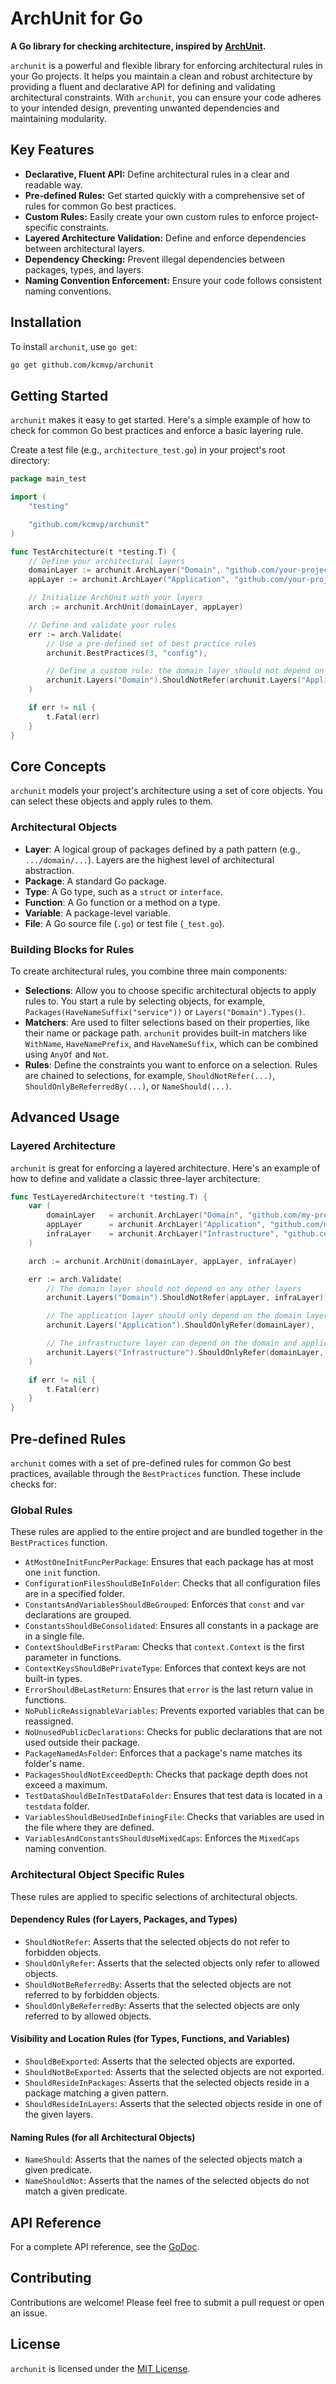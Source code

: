 # ArchUnit for Go

**A Go library for checking architecture, inspired by [ArchUnit](https://www.archunit.org/).**

`archunit` is a powerful and flexible library for enforcing architectural rules in your Go projects. It helps you maintain a clean and robust architecture by providing a fluent and declarative API for defining and validating architectural constraints. With `archunit`, you can ensure your code adheres to your intended design, preventing unwanted dependencies and maintaining modularity.

## Key Features

*   **Declarative, Fluent API:** Define architectural rules in a clear and readable way.
*   **Pre-defined Rules:** Get started quickly with a comprehensive set of rules for common Go best practices.
*   **Custom Rules:** Easily create your own custom rules to enforce project-specific constraints.
*   **Layered Architecture Validation:** Define and enforce dependencies between architectural layers.
*   **Dependency Checking:** Prevent illegal dependencies between packages, types, and layers.
*   **Naming Convention Enforcement:** Ensure your code follows consistent naming conventions.

## Installation

To install `archunit`, use `go get`:

```sh
go get github.com/kcmvp/archunit
```

## Getting Started

`archunit` makes it easy to get started. Here's a simple example of how to check for common Go best practices and enforce a basic layering rule.

Create a test file (e.g., `architecture_test.go`) in your project's root directory:

```go
package main_test

import (
	"testing"

	"github.com/kcmvp/archunit"
)

func TestArchitecture(t *testing.T) {
    // Define your architectural layers
	domainLayer := archunit.ArchLayer("Domain", "github.com/your-project/domain/...")
	appLayer := archunit.ArchLayer("Application", "github.com/your-project/application/...")

    // Initialize ArchUnit with your layers
	arch := archunit.ArchUnit(domainLayer, appLayer)

    // Define and validate your rules
	err := arch.Validate(
        // Use a pre-defined set of best practice rules
		archunit.BestPractices(3, "config"),

        // Define a custom rule: the domain layer should not depend on the application layer
		archunit.Layers("Domain").ShouldNotRefer(archunit.Layers("Application")),
	)

	if err != nil {
		t.Fatal(err)
	}
}
```

## Core Concepts

`archunit` models your project's architecture using a set of core objects. You can select these objects and apply rules to them.

### Architectural Objects

*   **Layer**: A logical group of packages defined by a path pattern (e.g., `.../domain/...`). Layers are the highest level of architectural abstraction.
*   **Package**: A standard Go package.
*   **Type**: A Go type, such as a `struct` or `interface`.
*   **Function**: A Go function or a method on a type.
*   **Variable**: A package-level variable.
*   **File**: A Go source file (`.go`) or test file (`_test.go`).

### Building Blocks for Rules

To create architectural rules, you combine three main components:

*   **Selections**: Allow you to choose specific architectural objects to apply rules to. You start a rule by selecting objects, for example, `Packages(HaveNameSuffix("service"))` or `Layers("Domain").Types()`.
*   **Matchers**: Are used to filter selections based on their properties, like their name or package path. `archunit` provides built-in matchers like `WithName`, `HaveNamePrefix`, and `HaveNameSuffix`, which can be combined using `AnyOf` and `Not`.
*   **Rules**: Define the constraints you want to enforce on a selection. Rules are chained to selections, for example, `ShouldNotRefer(...)`, `ShouldOnlyBeReferredBy(...)`, or `NameShould(...)`.

## Advanced Usage

### Layered Architecture

`archunit` is great for enforcing a layered architecture. Here's an example of how to define and validate a classic three-layer architecture:

```go
func TestLayeredArchitecture(t *testing.T) {
    var (
        domainLayer   = archunit.ArchLayer("Domain", "github.com/my-project/domain/...")
        appLayer      = archunit.ArchLayer("Application", "github.com/my-project/application/...")
        infraLayer    = archunit.ArchLayer("Infrastructure", "github.com/my-project/infrastructure/...")
    )

	arch := archunit.ArchUnit(domainLayer, appLayer, infraLayer)

	err := arch.Validate(
		// The domain layer should not depend on any other layers
		archunit.Layers("Domain").ShouldNotRefer(appLayer, infraLayer),

		// The application layer should only depend on the domain layer
		archunit.Layers("Application").ShouldOnlyRefer(domainLayer),

		// The infrastructure layer can depend on the domain and application layers
		archunit.Layers("Infrastructure").ShouldOnlyRefer(domainLayer, appLayer),
	)

	if err != nil {
		t.Fatal(err)
	}
}
```

## Pre-defined Rules

`archunit` comes with a set of pre-defined rules for common Go best practices, available through the `BestPractices` function. These include checks for:

### Global Rules

These rules are applied to the entire project and are bundled together in the `BestPractices` function.

*   `AtMostOneInitFuncPerPackage`: Ensures that each package has at most one `init` function.
*   `ConfigurationFilesShouldBeInFolder`: Checks that all configuration files are in a specified folder.
*   `ConstantsAndVariablesShouldBeGrouped`: Enforces that `const` and `var` declarations are grouped.
*   `ConstantsShouldBeConsolidated`: Ensures all constants in a package are in a single file.
*   `ContextShouldBeFirstParam`: Checks that `context.Context` is the first parameter in functions.
*   `ContextKeysShouldBePrivateType`: Enforces that context keys are not built-in types.
*   `ErrorShouldBeLastReturn`: Ensures that `error` is the last return value in functions.
*   `NoPublicReAssignableVariables`: Prevents exported variables that can be reassigned.
*   `NoUnusedPublicDeclarations`: Checks for public declarations that are not used outside their package.
*   `PackageNamedAsFolder`: Enforces that a package's name matches its folder's name.
*   `PackagesShouldNotExceedDepth`: Checks that package depth does not exceed a maximum.
*   `TestDataShouldBeInTestDataFolder`: Ensures that test data is located in a `testdata` folder.
*   `VariablesShouldBeUsedInDefiningFile`: Checks that variables are used in the file where they are defined.
*   `VariablesAndConstantsShouldUseMixedCaps`: Enforces the `MixedCaps` naming convention.

### Architectural Object Specific Rules

These rules are applied to specific selections of architectural objects.

#### Dependency Rules (for Layers, Packages, and Types)

*   `ShouldNotRefer`: Asserts that the selected objects do not refer to forbidden objects.
*   `ShouldOnlyRefer`: Asserts that the selected objects only refer to allowed objects.
*   `ShouldNotBeReferredBy`: Asserts that the selected objects are not referred to by forbidden objects.
*   `ShouldOnlyBeReferredBy`: Asserts that the selected objects are only referred to by allowed objects.

#### Visibility and Location Rules (for Types, Functions, and Variables)

*   `ShouldBeExported`: Asserts that the selected objects are exported.
*   `ShouldNotBeExported`: Asserts that the selected objects are not exported.
*   `ShouldResideInPackages`: Asserts that the selected objects reside in a package matching a given pattern.
*   `ShouldResideInLayers`: Asserts that the selected objects reside in one of the given layers.

#### Naming Rules (for all Architectural Objects)

*   `NameShould`: Asserts that the names of the selected objects match a given predicate.
*   `NameShouldNot`: Asserts that the names of the selected objects do not match a given predicate.

## API Reference

For a complete API reference, see the [GoDoc](https://pkg.go.dev/github.com/kcmvp/archunit).

## Contributing

Contributions are welcome! Please feel free to submit a pull request or open an issue.

## License

`archunit` is licensed under the [MIT License](LICENSE).
